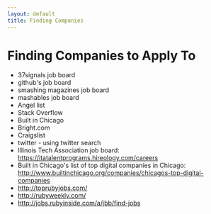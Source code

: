 ```yaml
---
layout: default
title: Finding Companies
---
```


# Finding Companies to Apply To

* 37signals job board
* github's job board
* smashing magazines job board
* mashables job board
* Angel list
* Stack Overflow
* Built in Chicago
* Bright.com
* Craigslist
* twitter - using twitter search
* Illinois Tech Association job board: https://itatalentprograms.hireology.com/careers
* Built in Chicago's list of top digital companies in Chicago: http://www.builtinchicago.org/companies/chicagos-top-digital-companies
* http://toprubyjobs.com/
* http://rubyweekly.com/
* http://jobs.rubyinside.com/a/jbb/find-jobs
